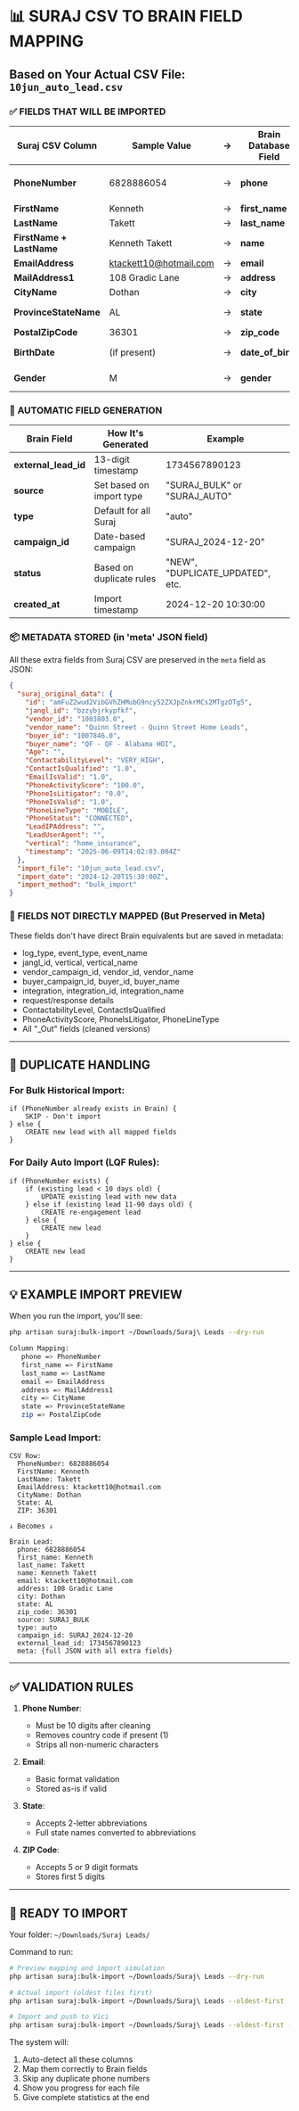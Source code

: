 # 📊 SURAJ CSV TO BRAIN FIELD MAPPING

## Based on Your Actual CSV File: `10jun_auto_lead.csv`

### ✅ **FIELDS THAT WILL BE IMPORTED**

| Suraj CSV Column | Sample Value | → | Brain Database Field | Notes |
|-----------------|--------------|---|---------------------|--------|
| **PhoneNumber** | 6828886054 | → | **phone** | Cleaned to 10 digits, primary identifier |
| **FirstName** | Kenneth | → | **first_name** | |
| **LastName** | Takett | → | **last_name** | |
| **FirstName + LastName** | Kenneth Takett | → | **name** | Combined full name |
| **EmailAddress** | ktackett10@hotmail.com | → | **email** | |
| **MailAddress1** | 108 Gradic Lane | → | **address** | Street address |
| **CityName** | Dothan | → | **city** | |
| **ProvinceStateName** | AL | → | **state** | State abbreviation |
| **PostalZipCode** | 36301 | → | **zip_code** | 5-digit ZIP |
| **BirthDate** | (if present) | → | **date_of_birth** | Parsed to date format |
| **Gender** | M | → | **gender** | Stored as 'male'/'female' |

### 🔄 **AUTOMATIC FIELD GENERATION**

| Brain Field | How It's Generated | Example |
|------------|-------------------|---------|
| **external_lead_id** | 13-digit timestamp | 1734567890123 |
| **source** | Set based on import type | "SURAJ_BULK" or "SURAJ_AUTO" |
| **type** | Default for all Suraj | "auto" |
| **campaign_id** | Date-based campaign | "SURAJ_2024-12-20" |
| **status** | Based on duplicate rules | "NEW", "DUPLICATE_UPDATED", etc. |
| **created_at** | Import timestamp | 2024-12-20 10:30:00 |

### 📦 **METADATA STORED (in 'meta' JSON field)**

All these extra fields from Suraj CSV are preserved in the `meta` field as JSON:

```json
{
  "suraj_original_data": {
    "id": "amFuZ2wud2VibGVhZHMubG9ncy52ZXJpZnkrMCs2MTgzOTg5",
    "jangl_id": "bzzybjrkypfkf",
    "vendor_id": "1003803.0",
    "vendor_name": "Quinn Street - Quinn Street Home Leads",
    "buyer_id": "1007846.0",
    "buyer_name": "QF - QF - Alabama HOI",
    "Age": "",
    "ContactabilityLevel": "VERY_HIGH",
    "ContactIsQualified": "1.0",
    "EmailIsValid": "1.0",
    "PhoneActivityScore": "100.0",
    "PhoneIsLitigator": "0.0",
    "PhoneIsValid": "1.0",
    "PhoneLineType": "MOBILE",
    "PhoneStatus": "CONNECTED",
    "LeadIPAddress": "",
    "LeadUserAgent": "",
    "vertical": "home_insurance",
    "timestamp": "2025-06-09T14:02:03.004Z"
  },
  "import_file": "10jun_auto_lead.csv",
  "import_date": "2024-12-20T15:30:00Z",
  "import_method": "bulk_import"
}
```

### 🚫 **FIELDS NOT DIRECTLY MAPPED** (But Preserved in Meta)

These fields don't have direct Brain equivalents but are saved in metadata:
- log_type, event_type, event_name
- jangl_id, vertical, vertical_name
- vendor_campaign_id, vendor_id, vendor_name
- buyer_campaign_id, buyer_id, buyer_name
- integration, integration_id, integration_name
- request/response details
- ContactabilityLevel, ContactIsQualified
- PhoneActivityScore, PhoneIsLitigator, PhoneLineType
- All "_Out" fields (cleaned versions)

---

## 🔄 **DUPLICATE HANDLING**

### For Bulk Historical Import:
```
if (PhoneNumber already exists in Brain) {
    SKIP - Don't import
} else {
    CREATE new lead with all mapped fields
}
```

### For Daily Auto Import (LQF Rules):
```
if (PhoneNumber exists) {
    if (existing lead < 10 days old) {
        UPDATE existing lead with new data
    } else if (existing lead 11-90 days old) {
        CREATE re-engagement lead
    } else {
        CREATE new lead
    }
} else {
    CREATE new lead
}
```

---

## 💡 **EXAMPLE IMPORT PREVIEW**

When you run the import, you'll see:

```bash
php artisan suraj:bulk-import ~/Downloads/Suraj\ Leads --dry-run

Column Mapping:
   phone => PhoneNumber
   first_name => FirstName
   last_name => LastName
   email => EmailAddress
   address => MailAddress1
   city => CityName
   state => ProvinceStateName
   zip => PostalZipCode
```

### Sample Lead Import:
```
CSV Row:
  PhoneNumber: 6828886054
  FirstName: Kenneth
  LastName: Takett
  EmailAddress: ktackett10@hotmail.com
  CityName: Dothan
  State: AL
  ZIP: 36301

↓ Becomes ↓

Brain Lead:
  phone: 6828886054
  first_name: Kenneth
  last_name: Takett
  name: Kenneth Takett
  email: ktackett10@hotmail.com
  address: 108 Gradic Lane
  city: Dothan
  state: AL
  zip_code: 36301
  source: SURAJ_BULK
  type: auto
  campaign_id: SURAJ_2024-12-20
  external_lead_id: 1734567890123
  meta: {full JSON with all extra fields}
```

---

## ✅ **VALIDATION RULES**

1. **Phone Number**: 
   - Must be 10 digits after cleaning
   - Removes country code if present (1)
   - Strips all non-numeric characters

2. **Email**:
   - Basic format validation
   - Stored as-is if valid

3. **State**:
   - Accepts 2-letter abbreviations
   - Full state names converted to abbreviations

4. **ZIP Code**:
   - Accepts 5 or 9 digit formats
   - Stores first 5 digits

---

## 🎯 **READY TO IMPORT**

Your folder: `~/Downloads/Suraj Leads/`

Command to run:
```bash
# Preview mapping and import simulation
php artisan suraj:bulk-import ~/Downloads/Suraj\ Leads --dry-run

# Actual import (oldest files first)
php artisan suraj:bulk-import ~/Downloads/Suraj\ Leads --oldest-first

# Import and push to Vici
php artisan suraj:bulk-import ~/Downloads/Suraj\ Leads --oldest-first --push-to-vici
```

The system will:
1. Auto-detect all these columns
2. Map them correctly to Brain fields
3. Skip any duplicate phone numbers
4. Show you progress for each file
5. Give complete statistics at the end


